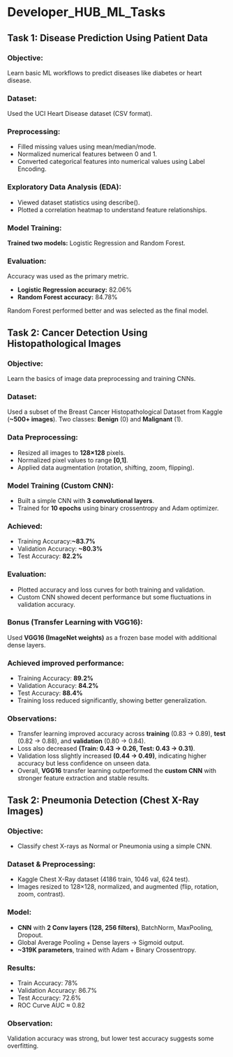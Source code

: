 # Developer_HUB_ML_Tasks

## Task 1: Disease Prediction Using Patient Data
### Objective:
Learn basic ML workflows to predict diseases like diabetes or heart disease.
### Dataset:
Used the UCI Heart Disease dataset (CSV format).
### Preprocessing:
- Filled missing values using mean/median/mode.
- Normalized numerical features between 0 and 1.
- Converted categorical features into numerical values using Label Encoding.
### Exploratory Data Analysis (EDA):
- Viewed dataset statistics using describe().
- Plotted a correlation heatmap to understand feature relationships.
### Model Training:
**Trained two models:** Logistic Regression and Random Forest.
### Evaluation:
Accuracy was used as the primary metric.
- **Logistic Regression accuracy:** 82.06%
- **Random Forest accuracy:** 84.78%

Random Forest performed better and was selected as the final model.

## Task 2: Cancer Detection Using Histopathological Images

### Objective:
Learn the basics of image data preprocessing and training CNNs.

### Dataset:
Used a subset of the Breast Cancer Histopathological Dataset from Kaggle (**~500+ images**).
Two classes: **Benign** (0) and **Malignant** (1).

### Data Preprocessing:
- Resized all images to **128×128** pixels.
- Normalized pixel values to range **[0,1]**.
- Applied data augmentation (rotation, shifting, zoom, flipping).

### Model Training (Custom CNN):
- Built a simple CNN with **3 convolutional layers**.
- Trained for **10 epochs** using binary crossentropy and Adam optimizer.

### Achieved:
- Training Accuracy:**~83.7%**
- Validation Accuracy: **~80.3%**
- Test Accuracy: **82.2%**

### Evaluation:
- Plotted accuracy and loss curves for both training and validation.
- Custom CNN showed decent performance but some fluctuations in validation accuracy.

### Bonus (Transfer Learning with VGG16):
Used **VGG16 (ImageNet weights)** as a frozen base model with additional dense layers.

### Achieved improved performance:
- Training Accuracy: **89.2%**
- Validation Accuracy: **84.2%**
- Test Accuracy: **88.4%**
- Training loss reduced significantly, showing better generalization.

### Observations:
- Transfer learning improved accuracy across **training** (0.83 → 0.89), **test** (0.82 → 0.88), and **validation** (0.80 → 0.84).
- Loss also decreased **(Train: 0.43 → 0.26, Test: 0.43 → 0.31)**.
- Validation loss slightly increased **(0.44 → 0.49)**, indicating higher accuracy but less confidence on unseen data.
- Overall, **VGG16** transfer learning outperformed the **custom CNN** with stronger feature extraction and stable results.

## Task 2: Pneumonia Detection (Chest X-Ray Images)

### Objective:
- Classify chest X-rays as Normal or Pneumonia using a simple CNN.
### Dataset & Preprocessing:

- Kaggle Chest X-Ray dataset (4186 train, 1046 val, 624 test).
- Images resized to 128×128, normalized, and augmented (flip, rotation, zoom, contrast).

### Model:
- **CNN** with **2 Conv layers (128, 256 filters)**, BatchNorm, MaxPooling, Dropout.
- Global Average Pooling + Dense layers → Sigmoid output.
- **~319K parameters**, trained with Adam + Binary Crossentropy.

### Results:
- Train Accuracy: 78%
- Validation Accuracy: 86.7%
- Test Accuracy: 72.6%
- ROC Curve AUC ≈ 0.82

### Observation:
Validation accuracy was strong, but lower test accuracy suggests some overfitting.
